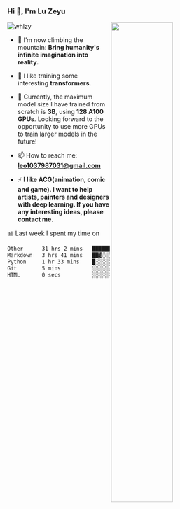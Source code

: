 ### Hi 👋, I'm Lu Zeyu

<img src="https://komarev.com/ghpvc/?username=whlzy&label=Profile%20views&color=0e75b6&style=flat" alt="whlzy" />
<img align="right" width="53%" src="https://github-readme-stats.vercel.app/api?username=whlzy&show_icons=true">

- 🔭 I’m now climbing the mountain: **Bring humanity's infinite imagination into reality.**

- 🌄 I like training some interesting **transformers**.

- 🌠 Currently, the maximum model size I have trained from scratch is **3B**, using **128 A100 GPUs**. Looking forward to the opportunity to use more GPUs to train larger models in the future!

- 📫 How to reach me: **leo1037987031@gmail.com**

- ⚡ **I like ACG(animation, comic and game). I want to help artists, painters and designers with deep learning. If you have any interesting ideas, please contact me.**

📊 Last week I spent my time on

<!--START_SECTION:waka-->

```txt
Other      31 hrs 2 mins   █████████████████████▒░░░   85.32 %
Markdown   3 hrs 41 mins   ██▓░░░░░░░░░░░░░░░░░░░░░░   10.17 %
Python     1 hr 33 mins    █░░░░░░░░░░░░░░░░░░░░░░░░   04.27 %
Git        5 mins          ░░░░░░░░░░░░░░░░░░░░░░░░░   00.25 %
HTML       0 secs          ░░░░░░░░░░░░░░░░░░░░░░░░░   00.00 %
```

<!--END_SECTION:waka-->

